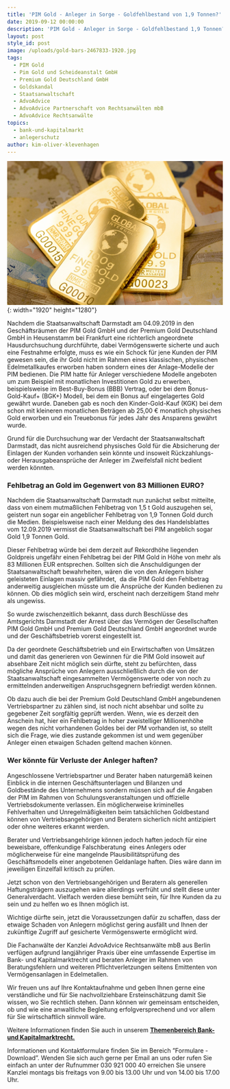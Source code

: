 ```yaml
---
title: 'PIM Gold - Anleger in Sorge - Goldfehlbestand von 1,9 Tonnen?'
date: 2019-09-12 00:00:00
description: 'PIM Gold - Anleger in Sorge - Goldfehlbestand 1,9 Tonnen?'
layout: post
style_id: post
image: /uploads/gold-bars-2467833-1920.jpg
tags:
  - PIM Gold
  - Pim Gold und Scheideanstalt GmbH
  - Premium Gold Deutschland GmbH
  - Goldskandal
  - Staatsanwaltschaft
  - AdvoAdvice
  - AdvoAdvice Partnerschaft von Rechtsanwälten mbB
  - AdvoAdvice Rechtsanwälte
topics:
  - bank-und-kapitalmarkt
  - anlegerschutz
author: kim-oliver-klevenhagen
---
```


![](/uploads/gold-bars-2467833-1920-1.jpg){: width="1920" height="1280"}

Nachdem die Staatsanwaltschaft Darmstadt am 04.09.2019 in den Gesch&auml;ftsr&auml;umen der PIM Gold GmbH und der Premium Gold Deutschland GmbH in Heusenstamm bei Frankfurt eine richterlich angeordnete Hausdurchsuchung durchf&uuml;hrte, dabei Vermögenswerte sicherte und auch eine Festnahme erfolgte, muss es wie ein Schock f&uuml;r jene Kunden der PIM gewesen sein, die ihr Gold nicht im Rahmen eines klassischen, physischen Edelmetallkaufes erworben haben sondern eines der Anlage-Modelle der PIM bedienen. Die PIM hatte f&uuml;r Anleger verschiedene Modelle angeboten um zum Beispiel mit monatlichen Investitionen Gold zu erwerben, beispielsweise im Best-Buy-Bonus (BBB) Vertrag, oder bei dem Bonus-Gold-Kauf+ (BGK+) Modell, bei dem ein Bonus auf eingelagertes Gold gew&auml;hrt wurde. Daneben gab es noch den Kinder-Gold-Kauf (KGK) bei dem schon mit kleineren monatlichen Betr&auml;gen ab 25,00 € monatlich physisches Gold erworben und ein Treuebonus f&uuml;r jedes Jahr des Ansparens gew&auml;hrt wurde.

Grund f&uuml;r die Durchsuchung war der Verdacht der Staatsanwaltschaft Darmstadt, das nicht ausreichend physisches Gold f&uuml;r die Absicherung der Einlagen der Kunden vorhanden sein könnte und insoweit R&uuml;ckzahlungs- oder Herausgabeanspr&uuml;che der Anleger im Zweifelsfall nicht bedient werden könnten.

### Fehlbetrag an Gold im Gegenwert von 83 Millionen EURO?

Nachdem die Staatsanwaltschaft Darmstadt nun zun&auml;chst selbst mitteilte, dass von einem mutma&szlig;lichen Fehlbetrag von 1,5 t Gold auszugehen sei, geistert nun sogar ein angeblicher Fehlbetrag von 1,9 Tonnen Gold durch die Medien. Beispielsweise nach einer Meldung des des Handelsblattes vom 12.09.2019 vermisst die Staatsanwaltschaft bei PIM angeblich sogar Gold 1,9 Tonnen Gold.

Dieser Fehlbetrag w&uuml;rde bei dem derzeit auf Rekordhöhe liegenden Goldpreis ungef&auml;hr einen Fehlbetrag bei der PIM Gold in Höhe von mehr als 83 Millionen EUR entsprechen. Sollten sich die Anschuldigungen der Staatsanwaltschaft bewahrheiten, w&auml;ren die von den Anlegern bisher geleisteten Einlagen massiv gef&auml;hrdet,&nbsp; da die PIM Gold den Fehlbetrag anderweitig ausgleichen m&uuml;sste um die Anspr&uuml;che der Kunden bedienen zu können. Ob dies möglich sein wird, erscheint nach derzeitigem Stand mehr als ungewiss.

So wurde zwischenzeitlich bekannt, dass durch Beschl&uuml;sse des Amtsgerichts Darmstadt der Arrest &uuml;ber das Vermögen der Gesellschaften PIM Gold GmbH und Premium Gold Deutschland GmbH angeordnet wurde und der Gesch&auml;ftsbetrieb vorerst eingestellt ist.

Da der geordnete Gesch&auml;ftsbetrieb und ein Erwirtschaften von Ums&auml;tzen und damit das generieren von Gewinnen f&uuml;r die PIM Gold insoweit auf absehbare Zeit nicht möglich sein d&uuml;rfte, steht zu bef&uuml;rchten, dass mögliche Anspr&uuml;che von Anlegern ausschlie&szlig;lich durch die von der Staatsanwaltschaft eingesammelten Vermögenswerte oder von noch zu ermittelnden anderweitigen Anspruchsgegnern befriedigt werden können.

Ob dazu auch die bei der Premium Gold Deutschland GmbH angebundenen Vertriebspartner zu z&auml;hlen sind, ist noch nicht absehbar und sollte zu gegebener Zeit sorgf&auml;ltig gepr&uuml;ft werden. Wenn, wie es derzeit den Anschein hat, hier ein Fehlbetrag in hoher zweistelliger Millionenhöhe wegen des nicht vorhandenen Goldes bei der PM vorhanden ist, so stellt sich die Frage, wie dies zustande gekommen ist und wem gegen&uuml;ber Anleger einen etwaigen Schaden geltend machen können.

### Wer könnte f&uuml;r Verluste der Anleger haften?

Angeschlossene Vertriebspartner und Berater haben naturgem&auml;&szlig; keinen Einblick in die internen Gesch&auml;ftsunterlagen und Bilanzen und Goldbest&auml;nde des Unternehmens sondern m&uuml;ssen sich auf die Angaben der PIM im Rahmen von Schulungsveranstaltungen und offizielle Vertriebsdokumente verlassen. Ein möglicherweise kriminelles Fehlverhalten und Unregelm&auml;&szlig;igkeiten beim tats&auml;chlichen Goldbestand können von Vertriebsangehörigen und Beratern sicherlich nicht antizipiert oder ohne weiteres erkannt werden.

Berater und Vertriebsangehörige können jedoch haften jedoch f&uuml;r eine beweisbare, offenkundige Falschberatung&nbsp; eines Anlegers oder möglicherweise f&uuml;r eine mangelnde Plausibilit&auml;tspr&uuml;fung des Gesch&auml;ftsmodells einer angebotenen Geldanlage haften. Dies w&auml;re dann im jeweiligen Einzelfall kritisch zu pr&uuml;fen.

Jetzt schon von den Vertriebsangehörigen und Beratern als generellen Haftungstr&auml;gern auszugehen w&auml;re allerdings verfr&uuml;ht und stellt diese unter Generalverdacht. Vielfach werden diese bem&uuml;ht sein, f&uuml;r Ihre Kunden da zu sein und zu helfen wo es Ihnen möglich ist.

Wichtige d&uuml;rfte sein, jetzt die Voraussetzungen daf&uuml;r zu schaffen, dass der etwaige Schaden von Anlegern möglichst gering ausf&auml;llt und Ihnen der zuk&uuml;nftige Zugriff auf gesicherte Vermögenswerte ermöglicht wird.&nbsp;

Die Fachanw&auml;lte der Kanzlei AdvoAdvice Rechtsanw&auml;lte mbB aus Berlin verf&uuml;gen aufgrund langj&auml;hriger Praxis &uuml;ber eine umfassende Expertise im Bank- und Kapitalmarktrecht und beraten Anleger im Rahmen von Beratungsfehlern und weiteren Pflichtverletzungen seitens Emittenten von Vermögensanlagen in Edelmetallen.

Wir freuen uns auf Ihre Kontaktaufnahme und geben Ihnen gerne eine verst&auml;ndliche und f&uuml;r Sie nachvollziehbare Ersteinsch&auml;tzung damit Sie wissen, wo Sie rechtlich stehen. Dann können wir gemeinsam entscheiden, ob und wie eine anwaltliche Begleitung erfolgversprechend und vor allem f&uuml;r Sie wirtschaftlich sinnvoll w&auml;re.

Weitere Informationen finden Sie auch in unserem&nbsp;[**Themenbereich Bank- und Kapitalmarktrecht.**](https://advoadvice.de/themen/bank-und-kapitalmarkt/)

Informationen und Kontaktformulare finden Sie im Bereich ”Formulare - Download”. Wenden Sie sich auch gerne per Email an uns oder rufen Sie einfach an unter der Rufnummer 030 921 000 40 erreichen Sie unsere Kanzlei montags bis freitags von 9.00 bis 13.00 Uhr und von 14.00 bis 17.00 Uhr.&nbsp;